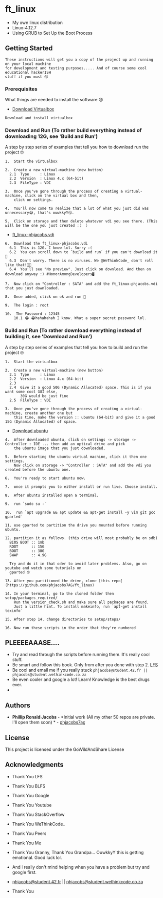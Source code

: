 # ft_linux
* My own linux distribution
* Linux-4.12.7
* Using GRUB to Set Up the Boot Process

## Getting Started
```
These instructions will get you a copy of the project up and running on your local machine
for development and testing purposes..... And of course some cool educational hackerISH
stuff if you must 😝
```

### Prerequisites

What things are needed to install the software 😞

* [Download Virtualbox](https://www.virtualbox.org/wiki/Downloads)
```
Download and install virtualbox
```


### Download and Run (To rather build everything instead of downloading 12G, see 'Build and Run')

A step by step series of examples that tell you how to download run the project 🤓

```
1.  Start the virtualbox
```
```
2.  Create a new virtual-machine (new button)
  2.1  Type     : Linux
  2.2  Version  : Linux 4.x (64-bit)
  2.3  FileType : VDI
```
```
3.  Once you've gone through the process of creating a virtual-machine, click on the virtual box and then,
    click on settings.
```
```
4.  You'll now come to realize that a lot of what you just did was unnecessary😂, that's ouwkkyY😏.
```
```
5.  Click on storage and then delete whatever vdi you see there. (This will be the one you just created :(  )
```
* [ft_linux-phjacobs.vdi](https://drive.google.com/open?id=0B-dDfTOAtmmTMHdwZG15QS1Fbkk)
```
6.  Download the ft_linux-phjacobs.vdi
  6.1  This is 12G. I know lol. Sorry :(
  6.2  You can scroll down to `build and run` if you can't download it🙂
  6.3  Don't worry. There is no viruses. We @WeThinkCode_ don't roll like that!🖖🏾
  6.4  You'll see "No preview". Just click on download. And then on download anyway :) #HonorAmongDevelopers🖥
```
```
7.  Now click on "Controller : SATA" and add the ft_linux-phjacobs.vdi  that you just downloaded.
```
```
8.  Once added, click on ok and run 👻
```
```
9.  The login : root
```
```
10.  The Password : 12345
    10.1 😂 😂hahahahah I know. What a super secret password lol.
```

### Build and Run (To rather download everything instead of building it, see 'Download and Run')

A step by step series of examples that tell you how to build and run the project 🤓

```
1.  Start the virtualbox
```
```
2.  Create a new virtual-machine (new button)
  2.1  Type     : Linux
  2.2  Version  : Linux 4.x (64-bit)
  2.3    
  2.4  Give it a good 50G (Dynamic Allocated) space. This is if you want some cool GUI else,
       30G would be just fine
  2.5  FileType : VDI
```
```
3.  Once you've gone through the process of creating a virtual-machine, create another one but
    this time, make the version :: ubuntu (64-bit) and give it a good 15G (Dynamic Allocated) of space.
```
* [Download ubuntu](https://www.ubuntu.com/download/desktop/thank-you?country=ZA&version=17.10&architecture=amd64)
```
4.  After downloaded ubuntu, click on settings -> storage -> Controller : IDE ... then add an optical drive and pick
    the ubuntu image that you just downloaded.
```
```
5.  Before starting the ubuntu virtual machine, click it then one settings.
    Now click on storage -> "Controller : SATA" and add the vdi you created before the ubuntu one.
```
```
6.  You're ready to start ubuntu now.
```
```
7.  once it prompts you to either install or run live. Choose install.
```
```
8.  After ubuntu installed open a terminal.
```
```
9.  run `sudo su -`
```
```
10.  run `apt upgrade && apt update && apt-get install -y vim git gcc gparted`
```
```
11. use gparted to partition the drive you mounted before running ubuntu.
```
```
12. partition it as follows. (this drive will most probably be on sdb)
  BIOS BOOT :: 1mb
  ROOT      :: 15G
  BOOT      :: 30G
  SWAP      :: 4.9G
  
  Try and do it in that oder to avoid later problems. Also, go on youtube and watch some tutorials on
  gparted 🤓
```
```
13. After you partitioned the drive, clone [this repo](https://github.com/phjacobs7AG/ft_linux)
```
```
14. In your terminal, go to the cloned folder then setup/packages_required/
    Run the version_check.sh and make sure all packages are found.
    Just a little hint. To install makeinfo, run `apt-get install texinfo`
```
```
15. After step 14, change directories to setup/steps/
```
```
16. Now run these scripts in the order that they're numbered
```

## PLEEEEAAASE....
* Try and read through the scripts before running them. It's really cool stuff.
* Be smart and follow this book. Only from after you done with step 2. [LFS](http://www.linuxfromscratch.org/lfs/view/stable/chapter03/introduction.html)
* Be cool and email me if you really stuck `phjacobs@student.42.fr || phjacobs@student.wethinkcode.co.za` 
* Be even cooler and google a lot! Learn! Knowledge is the best drugs ever.
* 

## Authors

* **Phillip Ronald Jacobs** - *Initial work (All my other 50 repos are private. I'll open them soon) * - [phjacobs7ag](https://github.com/phjacobs7AG)

## License

This project is licensed under the GoWildAndShare License

## Acknowledgments

* Thank You LFS
* Thank You BLFS
* Thank You Google
* Thank You Youtube
* Thank You StackOverflow
* Thank You WeThinkCode_
* Thank You Peers
* Thank You Me
* Thank You Granny, Thank You Grandpa... OuwkkyY this is getting emotional. Good luck lol.
* And I really don't mind helping when you have a problem but try and google first.

* phjacobs@student.42.fr || phjacobs@student.wethinkcode.co.za

* Thank You 

